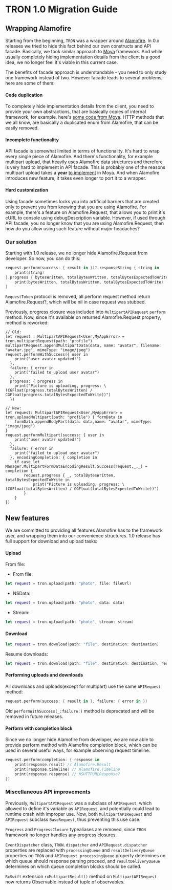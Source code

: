 # TRON 1.0 Migration Guide

## Wrapping Alamofire

Starting from the beginning, `TRON` was a wrapper around [Alamofire](https://github.com/Alamofire/Alamofire). In 0.x releases we tried to hide this fact behind our own constructs and API facade. Basically, we took similar approach to [Moya](https://github.com/Moya/Moya) framework. And while usually completely hiding implementation details from the client is a good idea, we no longer feel it's viable in this current case.

The benefits of facade approach is understandable - you need to only study one framework instead of two. However facade leads to several problems, here are some of them:

#### Code duplication

To completely hide implementation details from the client, you need to provide your own abstractions, that are basically copies of internal framework, for example, here's [some code from Moya](https://github.com/Moya/Moya/blob/72251f8910071568c626a61ad587367a1afb1e49/Source/Moya.swift#L8-L10). HTTP methods that we all know, are basically a duplicated enum from Alamofire, that can be easily removed.

#### Incomplete functionality

API facade is somewhat limited in terms of functionality. It's hard to wrap every single piece of Alamofire. And there's functionality, for example multipart upload, that heavily uses Alamofire data structures and therefore is very hard to implement in API facade. This is probably one of the reasons multipart upload takes a **year** [to implement](https://github.com/Moya/Moya/issues/114) in Moya. And when Alamofire introduces new feature, it takes even longer to port it to a wrapper.

#### Hard customization

Using facade sometimes locks you into artificial barriers that are created only to prevent you from knowing that you are using Alamofire. For example, there's a feature on Alamofire.Request, that allows you to print it's cURL to console using debugDescription variable. However, if used through API facade, you no longer know that you are using Alamofire.Request, then how do you allow using such feature without major headaches?

### Our solution

Starting with 1.0 release, we no longer hide Alamofire.Request from developer. So now, you can do this:

```swift
request.perform(success: { result in })?.responseString { string in
    print(string)
}.progress { bytesWritten, totalBytesWritten, totalBytesExpectedToWrite in
    print(bytesWritten, totalBytesWritten, totalBytesExpectedToWrite)
}
```

`RequestToken` protocol is removed, all perform request method return Alamofire.Request?, which will be nil in case request was stubbed.

Previously, progress closure was included into `MultipartAPIRequest` `perform` method. Now, since it's available on returned Alamofire.Request property, method is reworked:

```
// Old:
let request : MultipartAPIRequest<User,MyAppError> = tron.multipartRequest(path: "profile")
multipartRequest.appendMultipartData(data, name: "avatar", filename: "avatar.jpg", mimeType: "image/jpeg")
request.performWithSuccess({ user in
    print("user avatar updated!")
  },
  failure: { error in
    print("failed to upload user avatar")
  },
  progress: { progress in
    print("Picture is uploading, progress: \(CGFloat(progress.totalBytesWritten) / CGFloat(progress.totalBytesExpectedToWrite))")
  })
  
// New:
let request: MultipartAPIRequest<User,MyAppError> = tron.uploadMultipart(path: "profile") { formData in 
    formData.appendBodyPart(data: data,name: "avatar", mimeType: "image/jpeg")
}
request.performMultipart(success: { user in 
    print("user avatar updated!")
  },
  failure: { error in
    print("failed to upload user avatar")
  }, encodingCompletion: { completion in
    if case let Manager.MultipartFormDataEncodingResult.Success(request,_,_) = completion {
        request.progress { _, totalBytesWritten, totalBytesExpectedToWrite in
            print("Picture is uploading, progress: \(CGFloat(totalBytesWritten) / CGFloat(totalBytesExpectedToWrite))")
        }
    }
})
```

## New features

We are committed to providing all features Alamofire has to the framework user, and wrapping them into our convenience structures. 1.0 release has full support for download and upload tasks:

#### Upload

From file:

* From file:

```swift
let request = tron.upload(path: "photo", file: fileUrl)
```

* NSData:

```swift
let request = tron.upload(path: "photo", data: data)
```

* Stream:

```swift
let request = tron.upload(path: "photo", stream: stream)
```

#### Download

```swift
let request = tron.download(path: "file", destination: destination)
```

Resume downloads:

```swift
let request = tron.download(path: "file", destination: destination, resumingFromData: data)
```

#### Performing uploads and downloads

All downloads and uploads(except for multipart) use the same `APIRequest` method:

```swift
request.perform(success: { result in }, failure: { error in })
```

Old `performWithSuccess(_:failure:)` method is deprecated and will be removed in future releases.

#### Perform with completion block

Since we no longer hide Alamofire from developer, we are now able to provide perform method with Alamofire completion block, which can be used in several useful ways, for example observing request timeline:

```swift
request.perform(completion: { response in 
    print(response.result) // Alamofire.Result
    print(response.timeline) // Alamofire.Timeline
    print(response.response) // NSHTTPURLResponse?
})
```

### Miscellaneous API improvements

Previously, `MultipartAPIRequest` was a subclass of `APIRequest`, which allowed to define it's variable as `APIRequest`, and potentially could lead to runtime crash with improper use. Now, both `MultipartAPIRequest` and `APIRequest` subclass `BaseRequest`, thus preventing this use case.

`Progress` and `ProgressClosure` typealiases are removed, since `TRON` framework no longer handles any progress closures.

`EventDispatcher` class, `TRON.dispatcher` and `APIRequest.dispatcher` properties are replaced with `processingQueue` and `resultDeliveryQueue` properties on `TRON` and `APIRequest`. `processingQueue` property determines on which queue should response parsing proceed, and `resultDeliveryQueue` determines on which queue completion blocks should be called.

`RxSwift` extension `rxMultipartResult()` method on `MultipartAPIRequest` now returns Observable<ModelType> instead of tuple of observables.
